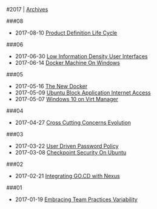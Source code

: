 
#2017 | [Archives](#index/contents.md)

###08
* 2017-08-10 [Product Definition Life Cycle](#blog/2017/2017-08-10-Product-Definition-Life-Cycle.md)

###06
* 2017-06-30 [Low Information Density User Interfaces](#blog/2017/2017-06-30-Low-Information-Density-User-Interfaces.md)
* 2017-06-14 [Docker Machine On Windows](#blog/2017/2017-06-14-Docker-Machine-On-Windows.md)

###05
* 2017-05-16 [The New Docker](#blog/2017/2017-05-16-The-New-Docker.md)
* 2017-05-09 [Ubuntu Block Application Internet Access](#blog/2017/2017-05-09-Ubuntu-Block-Application-Internet-Access.md)
* 2017-05-07 [Windows 10 on Virt Manager](#blog/2017/2017-05-07-Windows-10-on-Virt-Manager.md)

###04
* 2017-04-27 [Cross Cutting Concerns Evolution](#blog/2017/2017-04-27-Cross-Cutting-Concerns-Evolution.md)

###03
* 2017-03-22 [User Driven Password Policy](#blog/2017/2017-03-22-User-Driven-Password-Policy.md)
* 2017-03-08 [Checkpoint Security On Ubuntu](#blog/2017/2017-03-08-Checkpoint-Security-On-Ubuntu.md)

###02
* 2017-02-21 [Integrating GO.CD with Nexus](#blog/2017/2017-02-21-Integrating-GO.CD-with-Nexus.md)

###01
* 2017-01-19 [Embracing Team Practices Variability](#blog/2017/2017-01-19-Embracing-Team-Practices-Variability.md)
